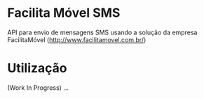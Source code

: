 # Facilita Móvel SMS

API para envio de mensagens SMS usando a solução da empresa FacilitaMóvel (http://www.facilitamovel.com.br/)


# Utilização

(Work In Progress) ...
